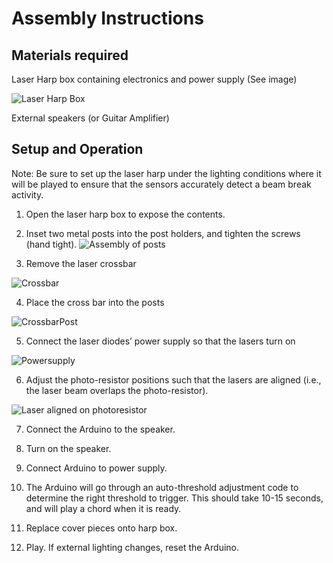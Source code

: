 # Assembly Instructions

## Materials required

Laser Harp box containing electronics and power supply (See image)

![Laser Harp Box](https://github.com/mcleung/LaserHarp/blob/master/Images/Contents.jpg)

External speakers (or Guitar Amplifier)


## Setup and Operation

Note: Be sure to set up the laser harp under the lighting conditions where it will be played to ensure that the sensors accurately detect a beam break activity. 

1. Open the laser harp box to expose the contents.

2. Inset two metal posts into the post holders, and tighten the screws (hand tight).
![Assembly of posts](https://github.com/mcleung/LaserHarp/blob/master/Images/Assembly1.jpg)

3. Remove the laser crossbar

![Crossbar](https://github.com/mcleung/LaserHarp/blob/master/Images/CrossBar.jpg)

4. Place the cross bar into the posts

![CrossbarPost](https://github.com/mcleung/LaserHarp/blob/master/Images/CrossbarPost.jpg)

5. Connect the laser diodes’ power supply so that the lasers turn on

![Powersupply](https://github.com/mcleung/LaserHarp/blob/master/Images/Powersupply.jpg)

6. Adjust the photo-resistor positions such that the lasers are aligned (i.e., the laser beam overlaps the photo-resistor).

![Laser aligned on photoresistor](https://github.com/mcleung/LaserHarp/blob/master/Images/LaserOnDetector.jpg)

7. Connect the Arduino to the speaker.

8. Turn on the speaker.

9. Connect Arduino to power supply.

10. The Arduino will go through an auto-threshold adjustment code to determine the right threshold to trigger. 
This should take 10-15 seconds, and will play a chord when it is ready.

11. Replace cover pieces onto harp box.

12. Play. If external lighting changes, reset the Arduino.

